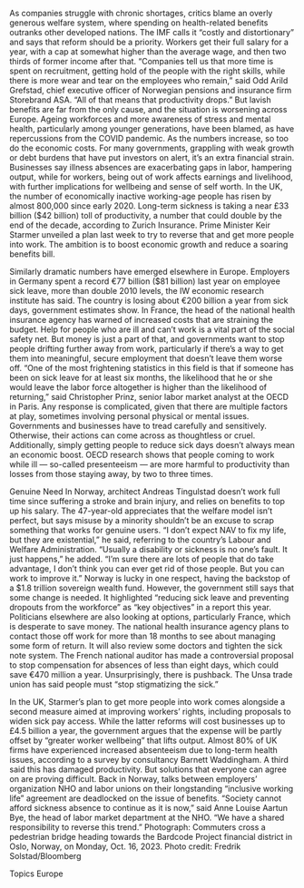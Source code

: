As companies struggle with chronic shortages, critics blame an overly generous welfare system, where spending on health-related benefits outranks other developed nations. The IMF calls it “costly and distortionary” and says that reform should be a priority. Workers get their full salary for a year, with a cap at somewhat higher than the average wage, and then two thirds of former income after that.
“Companies tell us that more time is spent on recruitment, getting hold of the people with the right skills, while there is more wear and tear on the employees who remain,” said Odd Arild Grefstad, chief executive officer of Norwegian pensions and insurance firm Storebrand ASA. “All of that means that productivity drops.”
But lavish benefits are far from the only cause, and the situation is worsening across Europe. Ageing workforces and more awareness of stress and mental health, particularly among younger generations, have been blamed, as have repercussions from the COVID pandemic.
As the numbers increase, so too do the economic costs. For many governments, grappling with weak growth or debt burdens that have put investors on alert, it’s an extra financial strain. Businesses say illness absences are exacerbating gaps in labor, hampering output, while for workers, being out of work affects earnings and livelihood, with further implications for wellbeing and sense of self worth.
In the UK, the number of economically inactive working-age people has risen by almost 800,000 since early 2020. Long-term sickness is taking a near £33 billion ($42 billion) toll of productivity, a number that could double by the end of the decade, according to Zurich Insurance. Prime Minister Keir Starmer unveiled a plan last week to try to reverse that and get more people into work. The ambition is to boost economic growth and reduce a soaring benefits bill.

Similarly dramatic numbers have emerged elsewhere in Europe. Employers in Germany spent a record €77 billion ($81 billion) last year on employee sick leave, more than double 2010 levels, the IW economic research institute has said. The country is losing about €200 billion a year from sick days, government estimates show.  In France, the head of the national health insurance agency has warned of increased costs that are straining the budget.
Help for people who are ill and can’t work is a vital part of the social safety net. But money is just a part of that, and governments want to stop people drifting further away from work, particularly if there’s a way to get them into meaningful, secure employment that doesn’t leave them worse off.
“One of the most frightening statistics in this field is that if someone has been on sick leave for at least six months, the likelihood that he or she would leave the labor force altogether is higher than the likelihood of returning,” said Christopher Prinz, senior labor market analyst at the OECD in Paris.
Any response is complicated, given that there are multiple factors at play, sometimes involving personal physical or mental issues. Governments and businesses have to tread carefully and sensitively. Otherwise, their actions can come across as thoughtless or cruel.
Additionally, simply getting people to reduce sick days doesn’t always mean an economic boost. OECD research shows that people coming to work while ill — so-called presenteeism — are more harmful to productivity than losses from those staying away, by two to three times.

Genuine Need
In Norway, architect Andreas Tingulstad doesn’t work full time since suffering a stroke and brain injury, and relies on benefits to top up his salary. The 47-year-old appreciates that the welfare model isn’t perfect, but says misuse by a minority shouldn’t be an excuse to scrap something that works for genuine users.
“I don’t expect NAV to fix my life, but they are existential,” he said, referring to the country’s Labour and Welfare Administration.
“Usually a disability or sickness is no one’s fault. It just happens,” he added. “I’m sure there are lots of people that do take advantage, I don’t think you can ever get rid of those people. But you can work to improve it.”
Norway is lucky in one respect, having the backstop of a $1.8 trillion sovereign wealth fund. However, the government still says that some change is needed. It highlighted “reducing sick leave and preventing dropouts from the workforce” as “key objectives” in a report this year.
Politicians elsewhere are also looking at options, particularly France, which is desperate to save money.
The national health insurance agency plans to contact those off work for more than 18 months to see about managing some form of return. It will also review some doctors and tighten the sick note system.
The French national auditor has made a controversial proposal to stop compensation for absences of less than eight days, which could save €470 million a year.
Unsurprisingly, there is pushback. The Unsa trade union has said people must “stop stigmatizing the sick.”

In the UK, Starmer’s plan to get more people into work comes alongside a second measure aimed at improving workers’ rights, including proposals to widen sick pay access. While the latter reforms will cost businesses up to £4.5 billion a year, the government argues that the expense will be partly offset by “greater worker wellbeing” that lifts output.
Almost 80% of UK firms have experienced increased absenteeism due to long-term health issues, according to a survey by consultancy Barnett Waddingham. A third said this has damaged productivity.
But solutions that everyone can agree on are proving difficult. Back in Norway, talks between employers’ organization NHO and labor unions on their longstanding “inclusive working life” agreement are deadlocked on the issue of benefits.
“Society cannot afford sickness absence to continue as it is now,” said Anne Louise Aartun Bye, the head of labor market department at the  NHO. “We have a shared responsibility to reverse this trend.”
Photograph: Commuters cross a pedestrian bridge heading towards the Bardcode Project financial district in Oslo, Norway, on Monday, Oct. 16, 2023. Photo credit: Fredrik Solstad/Bloomberg

Topics
Europe
